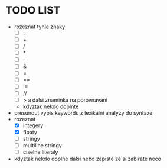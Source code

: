 # TODO LIST
- rozeznat tyhle znaky
  - [ ] \:
  - [ ] \+
  - [ ] /
  - [ ] \*
  - [ ] \-
  - [ ] \&
  - [ ] \=
  - [ ] ==
  - [ ] !=
  - [ ] //
  - [ ] \> a dalsi znaminka na porovnavani
  - kdyztak nekdo doplnte
- presunout vypis keywordu z lexikalni analyzy do syntaxe
- rozeznat 
  - [x] integery
  - [x] floaty
  - [ ] stringy
  - [ ] multiline stringy
  - [ ] ciselne literaly
- kdyztak nekdo doplne dalsi nebo zapiste ze si zabirate neco
  